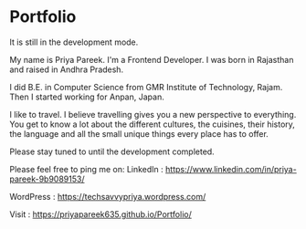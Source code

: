 # Portfolio
It is still in the development mode.

My name is Priya Pareek. I'm a Frontend Developer. I was born in Rajasthan and raised in Andhra Pradesh.

I did B.E. in Computer Science from GMR Institute of Technology, Rajam. Then I started working for Anpan, Japan.

I like to travel. I believe travelling gives you a new perspective to everything. You get to know a lot about the different cultures, the cuisines, their history, the language and all the small unique things every place has to offer.

Please stay tuned to until the development completed.

Please feel free to ping me on:
LinkedIn : https://www.linkedin.com/in/priya-pareek-9b9089153/


WordPress : https://techsavvypriya.wordpress.com/

Visit : https://priyapareek635.github.io/Portfolio/
